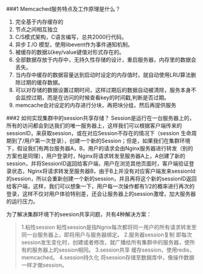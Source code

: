 ###1 Memcached服务特点及工作原理是什么？
1. 完全基于内存缓存的
2. 节点之间相互独立
3. C/S模式架构，C语言编写，总共2000行代码。
4. 异步Ｉ/O 模型，使用libevent作为事件通知机制。
5. 被缓存的数据以key/value键值对形式存在的。
6. 全部数据存放于内存中，无持久性存储的设计，重启服务器，内存里的数据会丢失。
7. 当内存中缓存的数据容量达到启动时设定的内存值时，就自动使用LRU算法删除过期的缓存数据。
8. 可以对存储的数据设置过期时间，这样过期后的数据自动被清除，服务本身不会监控过期，而是在访问的时候查看key的时间戳,判断是否过期。
9. memcache会对设定的内存进行分块，再把块分组，然后再提供服务

###2 如何实现集群中的session共享存储？
Session是运行在一台服务器上的，所有的访问都会到达我们的唯一服务器上，这样我们可以根据客户端传来的sessionID，来获取session，或在对应Session不存在的情况下（session 生命周期到了/用户第一次登录），创建一个新的Session；但是，如果我们在集群环境下，假设我们有两台服务器A，B，用户的请求会由Nginx服务器进行转发（别的方案也是同理），用户登录时，Nginx将请求转发至服务器A上，A创建了新的session，并将SessionID返回给客户端，用户在浏览其他页面时，客户端验证登录状态，Nginx将请求转发至服务器B，由于B上并没有对应客户端发来sessionId的session，所以会重新创建一个新的session，并且再将这个新的sessionID返回给客户端，这样，我们可以想象一下，用户每一次操作都有1/2的概率进行再次的登录，这样不仅对用户体验特别差，还会让服务器上的session激增，加大服务器的运行压力。

为了解决集群环境下的seesion共享问题，共有4种解决方案：
>1.粘性session
粘性session是指Ngnix每次都将同一用户的所有请求转发至同一台服务器上，即将用户与服务器绑定。
2.服务器session复制
即每次session发生变化时，创建或者修改，就广播给所有集群中的服务器，使所有的服务器上的session相同。
3.session共享
缓存session，使用redis， memcached。
4.session持久化
将session存储至数据库中，像操作数据一样才做session。

